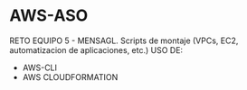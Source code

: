 # AWS-ASO
RETO EQUIPO 5 - MENSAGL. Scripts de montaje (VPCs, EC2, automatizacion de aplicaciones, etc.)
USO DE:
- AWS-CLI
- AWS CLOUDFORMATION